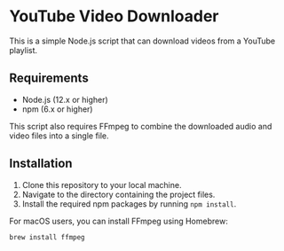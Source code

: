 # YouTube Video Downloader

This is a simple Node.js script that can download videos from a YouTube playlist.

## Requirements

- Node.js (12.x or higher)
- npm (6.x or higher)

This script also requires FFmpeg to combine the downloaded audio and video files into a single file.

## Installation

1. Clone this repository to your local machine.
2. Navigate to the directory containing the project files.
3. Install the required npm packages by running `npm install`.

For macOS users, you can install FFmpeg using Homebrew:

```bash
brew install ffmpeg
